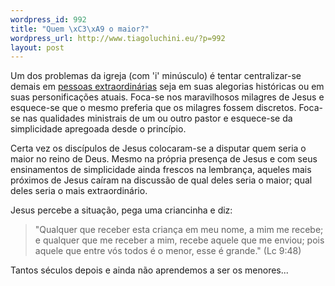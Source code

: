 ```yaml
--- 
wordpress_id: 992
title: "Quem \xC3\xA9 o maior?"
wordpress_url: http://www.tiagoluchini.eu/?p=992
layout: post
---
```

Um dos problemas da igreja (com 'i' minúsculo) é tentar centralizar-se demais em <a href="http://www.tiagoluchini.eu/2008/06/28/por-que-admiramos-pessoas-espetaculares/" target="_self">pessoas extraordinárias</a> seja em suas alegorias históricas ou em suas personificações atuais. Foca-se nos maravilhosos milagres de Jesus e esquece-se que o mesmo preferia que os milagres fossem discretos. Foca-se nas qualidades ministrais de um ou outro pastor e esquece-se da simplicidade apregoada desde o princípio.

Certa vez os discípulos de Jesus colocaram-se a disputar quem seria o maior no reino de Deus. Mesmo na própria presença de Jesus e com seus ensinamentos de simplicidade ainda frescos na lembrança, aqueles mais próximos de Jesus caíram na discussão de qual deles seria o maior; qual deles seria o mais extraordinário.

Jesus percebe a situação, pega uma criancinha e diz:
<blockquote>"Qualquer que receber esta criança em meu nome, a mim me recebe; e qualquer que me receber a mim, recebe aquele que me enviou; pois aquele que entre vós todos é o menor, esse é grande." (Lc 9:48)</blockquote>
Tantos séculos depois e ainda não aprendemos a ser os menores...
